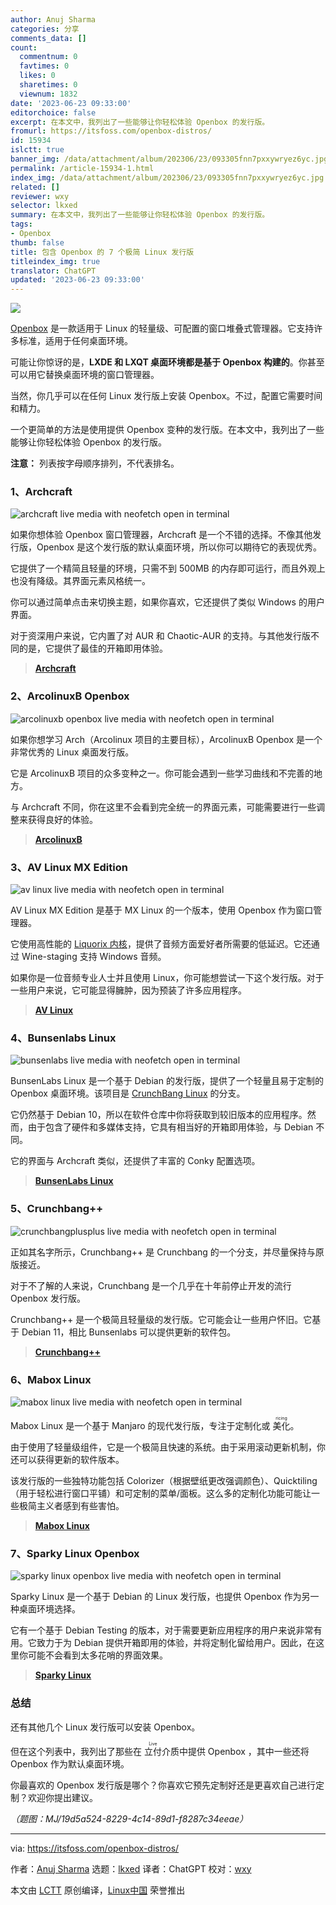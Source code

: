 ```yaml
---
author: Anuj Sharma
categories: 分享
comments_data: []
count:
  commentnum: 0
  favtimes: 0
  likes: 0
  sharetimes: 0
  viewnum: 1832
date: '2023-06-23 09:33:00'
editorchoice: false
excerpt: 在本文中，我列出了一些能够让你轻松体验 Openbox 的发行版。
fromurl: https://itsfoss.com/openbox-distros/
id: 15934
islctt: true
banner_img: /data/attachment/album/202306/23/093305fnn7pxxywryez6yc.jpg
permalink: /article-15934-1.html
index_img: /data/attachment/album/202306/23/093305fnn7pxxywryez6yc.jpg.thumb.jpg
related: []
reviewer: wxy
selector: lkxed
summary: 在本文中，我列出了一些能够让你轻松体验 Openbox 的发行版。
tags:
- Openbox
thumb: false
title: 包含 Openbox 的 7 个极简 Linux 发行版
titleindex_img: true
translator: ChatGPT
updated: '2023-06-23 09:33:00'
---
```


![](/data/attachment/album/202306/23/093305fnn7pxxywryez6yc.jpg)


[Openbox](http://openbox.org/wiki/Main_Page) 是一款适用于 Linux 的轻量级、可配置的窗口堆叠式管理器。它支持许多标准，适用于任何桌面环境。


可能让你惊讶的是，**LXDE 和 LXQT 桌面环境都是基于 Openbox 构建的**。你甚至可以用它替换桌面环境的窗口管理器。


当然，你几乎可以在任何 Linux 发行版上安装 Openbox。不过，配置它需要时间和精力。


一个更简单的方法是使用提供 Openbox 变种的发行版。在本文中，我列出了一些能够让你轻松体验 Openbox 的发行版。


**注意：** 列表按字母顺序排列，不代表排名。


### 1、Archcraft


![archcraft live media with neofetch open in terminal](/data/attachment/album/202306/23/093358f0z08b0c8apgkksk.png)


如果你想体验 Openbox 窗口管理器，Archcraft 是一个不错的选择。不像其他发行版，Openbox 是这个发行版的默认桌面环境，所以你可以期待它的表现优秀。


它提供了一个精简且轻量的环境，只需不到 500MB 的内存即可运行，而且外观上也没有降级。其界面元素风格统一。


你可以通过简单点击来切换主题，如果你喜欢，它还提供了类似 Windows 的用户界面。


对于资深用户来说，它内置了对 AUR 和 Chaotic-AUR 的支持。与其他发行版不同的是，它提供了最佳的开箱即用体验。



> 
> **[Archcraft](https://archcraft.io/)**
> 
> 
> 


### 2、ArcolinuxB Openbox


![arcolinuxb openbox live media with neofetch open in terminal](/data/attachment/album/202306/23/093358cylo7ys5lrsnjkmr.png)


如果你想学习 Arch（Arcolinux 项目的主要目标），ArcolinuxB Openbox 是一个非常优秀的 Linux 桌面发行版。


它是 ArcolinuxB 项目的众多变种之一。你可能会遇到一些学习曲线和不完善的地方。


与 Archcraft 不同，你在这里不会看到完全统一的界面元素，可能需要进行一些调整来获得良好的体验。



> 
> **[ArcolinuxB](https://arcolinuxb.com/)**
> 
> 
> 


### 3、AV Linux MX Edition


![av linux live media with neofetch open in terminal](/data/attachment/album/202306/23/093359lwbpk08g3lgux8l0.png)


AV Linux MX Edition 是基于 MX Linux 的一个版本，使用 Openbox 作为窗口管理器。


它使用高性能的 [Liquorix 内核](https://liquorix.net/#features)，提供了音频方面爱好者所需要的低延迟。它还通过 Wine-staging 支持 Windows 音频。


如果你是一位音频专业人士并且使用 Linux，你可能想尝试一下这个发行版。对于一些用户来说，它可能显得臃肿，因为预装了许多应用程序。



> 
> **[AV Linux](http://www.bandshed.net/avlinux/)**
> 
> 
> 


### 4、Bunsenlabs Linux


![bunsenlabs live media with neofetch open in terminal](/data/attachment/album/202306/23/093359qxupx57td944p3x6.png)


BunsenLabs Linux 是一个基于 Debian 的发行版，提供了一个轻量且易于定制的 Openbox 桌面环境。该项目是 [CrunchBang Linux](https://en.wikipedia.org/wiki/CrunchBang_Linux) 的分支。


它仍然基于 Debian 10，所以在软件仓库中你将获取到较旧版本的应用程序。然而，由于包含了硬件和多媒体支持，它具有相当好的开箱即用体验，与 Debian 不同。


它的界面与 Archcraft 类似，还提供了丰富的 Conky 配置选项。



> 
> **[BunsenLabs Linux](https://www.bunsenlabs.org/)**
> 
> 
> 


### 5、Crunchbang++


![crunchbangplusplus live media with neofetch open in terminal](/data/attachment/album/202306/23/093400dijwfizuc9wpew29.png)


正如其名字所示，Crunchbang++ 是 Crunchbang 的一个分支，并尽量保持与原版接近。


对于不了解的人来说，Crunchbang 是一个几乎在十年前停止开发的流行 Openbox 发行版。


Crunchbang++ 是一个极简且轻量级的发行版。它可能会让一些用户怀旧。它基于 Debian 11，相比 Bunsenlabs 可以提供更新的软件包。



> 
> **[Crunchbang++](https://crunchbangplusplus.org/)**
> 
> 
> 


### 6、Mabox Linux


![mabox linux live media with neofetch open in terminal](/data/attachment/album/202306/23/093400cekshe0aesb3qkek.png)


Mabox Linux 是一个基于 Manjaro 的现代发行版，专注于定制化或 <ruby> 美化 <rt>  ricing </rt></ruby>。


由于使用了轻量级组件，它是一个极简且快速的系统。由于采用滚动更新机制，你还可以获得更新的软件版本。


该发行版的一些独特功能包括 Colorizer（根据壁纸更改强调颜色）、Quicktiling（用于轻松进行窗口平铺）和可定制的菜单/面板。这么多的定制化功能可能让一些极简主义者感到有些害怕。



> 
> **[Mabox Linux](https://maboxlinux.org/)**
> 
> 
> 


### 7、Sparky Linux Openbox


![sparky linux openbox live media with neofetch open in terminal](/data/attachment/album/202306/23/093401agmc5xmx08880666.png)


Sparky Linux 是一个基于 Debian 的 Linux 发行版，也提供 Openbox 作为另一种桌面环境选择。


它有一个基于 Debian Testing 的版本，对于需要更新应用程序的用户来说非常有用。它致力于为 Debian 提供开箱即用的体验，并将定制化留给用户。因此，在这里你可能不会看到太多花哨的界面效果。



> 
> **[Sparky Linux](https://sparkylinux.org/)**
> 
> 
> 


### 总结


还有其他几个 Linux 发行版可以安装 Openbox。


但在这个列表中，我列出了那些在 <ruby> 立付 <rt>  Live </rt></ruby> 介质中提供 Openbox ，其中一些还将 Openbox 作为默认桌面环境。


你最喜欢的 Openbox 发行版是哪个？你喜欢它预先定制好还是更喜欢自己进行定制？欢迎你提出建议。


*（题图：MJ/19d5a524-8229-4c14-89d1-f8287c34eeae）*




---


via: <https://itsfoss.com/openbox-distros/>


作者：[Anuj Sharma](https://itsfoss.com/author/anuj/) 选题：[lkxed](https://github.com/lkxed) 译者：ChatGPT 校对：[wxy](https://github.com/wxy)


本文由 [LCTT](https://github.com/LCTT/TranslateProject) 原创编译，[Linux中国](https://linux.cn/) 荣誉推出